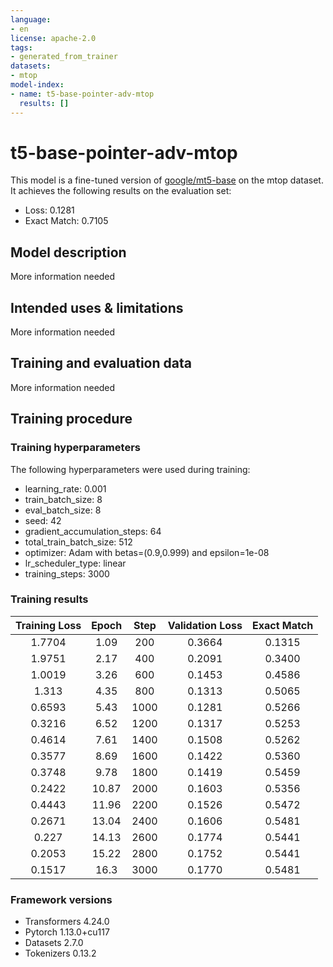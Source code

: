 ```yaml
---
language:
- en
license: apache-2.0
tags:
- generated_from_trainer
datasets:
- mtop
model-index:
- name: t5-base-pointer-adv-mtop
  results: []
---
```


<!-- This model card has been generated automatically according to the information the Trainer had access to. You
should probably proofread and complete it, then remove this comment. -->

# t5-base-pointer-adv-mtop

This model is a fine-tuned version of [google/mt5-base](https://huggingface.co/google/mt5-base) on the mtop dataset.
It achieves the following results on the evaluation set:
- Loss: 0.1281
- Exact Match: 0.7105

## Model description

More information needed

## Intended uses & limitations

More information needed

## Training and evaluation data

More information needed

## Training procedure

### Training hyperparameters

The following hyperparameters were used during training:
- learning_rate: 0.001
- train_batch_size: 8
- eval_batch_size: 8
- seed: 42
- gradient_accumulation_steps: 64
- total_train_batch_size: 512
- optimizer: Adam with betas=(0.9,0.999) and epsilon=1e-08
- lr_scheduler_type: linear
- training_steps: 3000

### Training results

| Training Loss | Epoch | Step | Validation Loss | Exact Match |
|:-------------:|:-----:|:----:|:---------------:|:-----------:|
| 1.7704        | 1.09  | 200  | 0.3664          | 0.1315      |
| 1.9751        | 2.17  | 400  | 0.2091          | 0.3400      |
| 1.0019        | 3.26  | 600  | 0.1453          | 0.4586      |
| 1.313         | 4.35  | 800  | 0.1313          | 0.5065      |
| 0.6593        | 5.43  | 1000 | 0.1281          | 0.5266      |
| 0.3216        | 6.52  | 1200 | 0.1317          | 0.5253      |
| 0.4614        | 7.61  | 1400 | 0.1508          | 0.5262      |
| 0.3577        | 8.69  | 1600 | 0.1422          | 0.5360      |
| 0.3748        | 9.78  | 1800 | 0.1419          | 0.5459      |
| 0.2422        | 10.87 | 2000 | 0.1603          | 0.5356      |
| 0.4443        | 11.96 | 2200 | 0.1526          | 0.5472      |
| 0.2671        | 13.04 | 2400 | 0.1606          | 0.5481      |
| 0.227         | 14.13 | 2600 | 0.1774          | 0.5441      |
| 0.2053        | 15.22 | 2800 | 0.1752          | 0.5441      |
| 0.1517        | 16.3  | 3000 | 0.1770          | 0.5481      |


### Framework versions

- Transformers 4.24.0
- Pytorch 1.13.0+cu117
- Datasets 2.7.0
- Tokenizers 0.13.2
